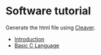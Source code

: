 # Software tutorial
Generate the html file using [Cleaver](https://github.com/jdan/cleaver).

* [Introduction](https://hkustenterprize.github.io/sw-tutorial/introduction.html)
* [Basic C Language](https://hkustenterprize.github.io/sw-tutorial/basic_c.html)


